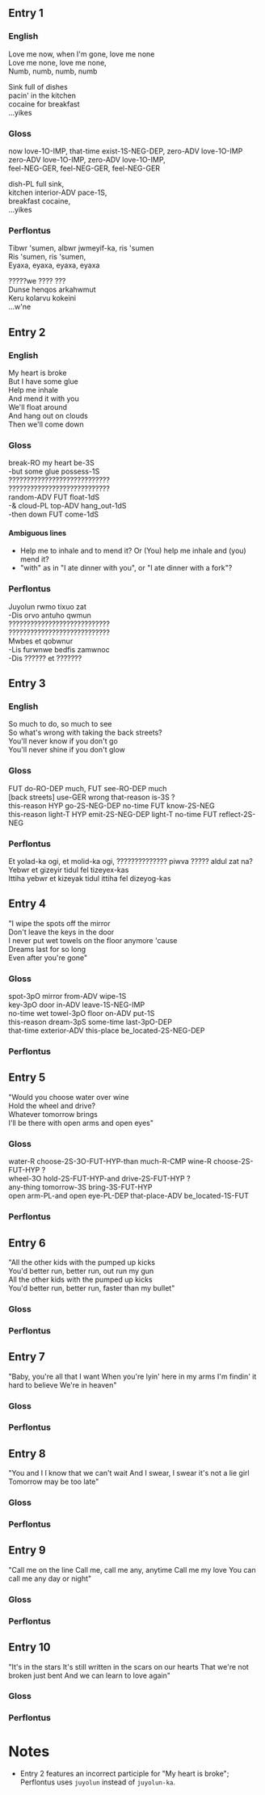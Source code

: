 ## Entry 1

### English

Love me now, when I'm gone, love me none  
Love me none, love me none,  
Numb, numb, numb, numb

Sink full of dishes  
pacin' in the kitchen  
cocaine for breakfast  
...yikes

### Gloss

now love-1O-IMP, that-time exist-1S-NEG-DEP, zero-ADV love-1O-IMP  
zero-ADV love-1O-IMP, zero-ADV love-1O-IMP,  
feel-NEG-GER, feel-NEG-GER, feel-NEG-GER

dish-PL full sink,  
kitchen interior-ADV pace-1S,  
breakfast cocaine,  
...yikes

### Perflontus

Tibwr 'sumen, albwr jwmeyif-ka, ris 'sumen  
Ris 'sumen, ris 'sumen,  
Eyaxa, eyaxa, eyaxa, eyaxa  

?????we ???? ???  
Dunse henqos arkahwmut  
Keru kolarvu kokeini  
...w'ne

## Entry 2

### English

My heart is broke  
But I have some glue  
Help me inhale  
And mend it with you  
We'll float around  
And hang out on clouds  
Then we'll come down

### Gloss

break-RO my heart be-3S  
-but some glue possess-1S  
????????????????????????????  
????????????????????????????  
random-ADV FUT float-1dS  
-& cloud-PL top-ADV hang_out-1dS  
-then down FUT come-1dS

#### Ambiguous lines

  * Help me to inhale and to mend it? Or (You) help me inhale and (you) mend it?
  * "with" as in "I ate dinner with you", or "I ate dinner with a fork"?

### Perflontus

Juyolun rwmo tixuo zat  
-Dis orvo antuho qwmun  
????????????????????????????  
????????????????????????????  
Mwbes et qobwnur  
-Lis furwnwe bedfis zamwnoc  
-Dis ?????? et ???????

## Entry 3

### English

So much to do, so much to see  
So what's wrong with taking the back streets?  
You'll never know if you don't go  
You'll never shine if you don't glow  

### Gloss

FUT do-RO-DEP much, FUT see-RO-DEP much  
[back streets] use-GER wrong that-reason is-3S ?  
this-reason HYP go-2S-NEG-DEP no-time FUT know-2S-NEG  
this-reason light-T HYP emit-2S-NEG-DEP light-T no-time FUT reflect-2S-NEG

### Perflontus

Et yolad-ka ogi, et molid-ka ogi,
?????????????? piwva ????? aldul zat na?  
Yebwr et gizeyir tidul fel tizeyex-kas  
Ittiha yebwr et kizeyak tidul ittiha fel dizeyog-kas

## Entry 4

"I wipe the spots off the mirror  
Don't leave the keys in the door  
I never put wet towels on the floor anymore 'cause  
Dreams last for so long  
Even after you're gone"  

### Gloss

spot-3pO mirror from-ADV wipe-1S  
key-3pO door in-ADV leave-1S-NEG-IMP  
no-time wet towel-3pO floor on-ADV put-1S  
this-reason dream-3pS some-time last-3pO-DEP  
that-time exterior-ADV this-place be_located-2S-NEG-DEP  

### Perflontus

## Entry 5

"Would you choose water over wine  
Hold the wheel and drive?  
Whatever tomorrow brings  
I'll be there with open arms and open eyes"  

### Gloss

water-R choose-2S-3O-FUT-HYP-than much-R-CMP wine-R choose-2S-FUT-HYP ?  
wheel-3O hold-2S-FUT-HYP-and drive-2S-FUT-HYP ?  
any-thing tomorrow-3S bring-3S-FUT-HYP  
open arm-PL-and open eye-PL-DEP that-place-ADV be_located-1S-FUT  

### Perflontus

## Entry 6

"All the other kids with the pumped up kicks  
You'd better run, better run, out run my gun  
All the other kids with the pumped up kicks  
You'd better run, better run, faster than my bullet"  

### Gloss

### Perflontus

## Entry 7

"Baby, you're all that I want
When you're lyin' here in my arms
I'm findin' it hard to believe
We're in heaven"

### Gloss

### Perflontus

## Entry 8

"You and I
I know that we can't wait
And I swear, I swear it's not a lie girl
Tomorrow may be too late"

### Gloss

### Perflontus

## Entry 9

"Call me on the line
Call me, call me any, anytime
Call me my love
You can call me any day or night"

### Gloss

### Perflontus

## Entry 10

"It's in the stars
It's still written in the scars on our hearts
That we're not broken just bent
And we can learn to love again"

### Gloss

### Perflontus

# Notes

  * Entry 2 features an incorrect participle for "My heart is broke"; Perflontus uses `juyolun` instead of `juyolun-ka`.

